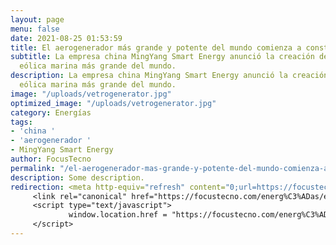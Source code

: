 ```yaml
---
layout: page
menu: false
date: 2021-08-25 01:53:59
title: El aerogenerador más grande y potente del mundo comienza a construirse en China
subtitle: La empresa china MingYang Smart Energy anunció la creación de la turbina
  eólica marina más grande del mundo.
description: La empresa china MingYang Smart Energy anunció la creación de la turbina
  eólica marina más grande del mundo.
image: "/uploads/vetrogenerator.jpg"
optimized_image: "/uploads/vetrogenerator.jpg"
category: Energías
tags:
- 'china '
- 'aerogenerador '
- MingYang Smart Energy
author: FocusTecno
permalink: "/el-aerogenerador-mas-grande-y-potente-del-mundo-comienza-a-construirse-en-china/"
description: Some description.
redirection: <meta http-equiv="refresh" content="0;url=https://focustecno.com/energ%C3%ADas/el-aerogenerador-mas-grande-y-potente-del-mundo-comienza-a-construirse-en-china/"/>
     <link rel="canonical" href="https://focustecno.com/energ%C3%ADas/el-aerogenerador-mas-grande-y-potente-del-mundo-comienza-a-construirse-en-china/"/>
     <script type="text/javascript">
             window.location.href = "https://focustecno.com/energ%C3%ADas/el-aerogenerador-mas-grande-y-potente-del-mundo-comienza-a-construirse-en-china/"
     </script>
---
```


